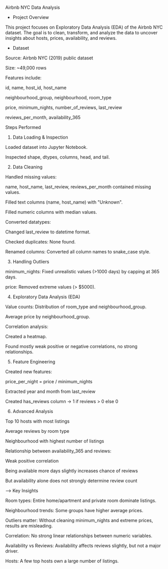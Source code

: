 Airbnb NYC Data Analysis
- Project Overview

This project focuses on Exploratory Data Analysis (EDA) of the Airbnb NYC dataset.
The goal is to clean, transform, and analyze the data to uncover insights about hosts, prices, availability, and reviews.

 - Dataset

Source: Airbnb NYC (2019) public dataset

Size: ~49,000 rows

Features include:

id, name, host_id, host_name

neighbourhood_group, neighbourhood, room_type

price, minimum_nights, number_of_reviews, last_review

reviews_per_month, availability_365

 Steps Performed
 
1. Data Loading & Inspection

Loaded dataset into Jupyter Notebook.

Inspected shape, dtypes, columns, head, and tail.

2. Data Cleaning

Handled missing values:

name, host_name, last_review, reviews_per_month contained missing values.

Filled text columns (name, host_name) with "Unknown".

Filled numeric columns with median values.

Converted datatypes:

Changed last_review to datetime format.

Checked duplicates: None found.

Renamed columns: Converted all column names to snake_case style.

3. Handling Outliers

minimum_nights: Fixed unrealistic values (>1000 days) by capping at 365 days.

price: Removed extreme values (> $5000).

4. Exploratory Data Analysis (EDA)

Value counts: Distribution of room_type and neighbourhood_group.

Average price by neighbourhood_group.

Correlation analysis:

Created a heatmap.

Found mostly weak positive or negative correlations, no strong relationships.

5. Feature Engineering

Created new features:

price_per_night = price / minimum_nights

Extracted year and month from last_review

Created has_reviews column → 1 if reviews > 0 else 0

6. Advanced Analysis

Top 10 hosts with most listings

Average reviews by room type

Neighbourhood with highest number of listings

Relationship between availability_365 and reviews:

Weak positive correlation

Being available more days slightly increases chance of reviews

But availability alone does not strongly determine review count

 --> Key Insights

Room types: Entire home/apartment and private room dominate listings.

Neighbourhood trends: Some groups have higher average prices.

Outliers matter: Without cleaning minimum_nights and extreme prices, results are misleading.

Correlation: No strong linear relationships between numeric variables.

Availability vs Reviews: Availability affects reviews slightly, but not a major driver.

Hosts: A few top hosts own a large number of listings.

